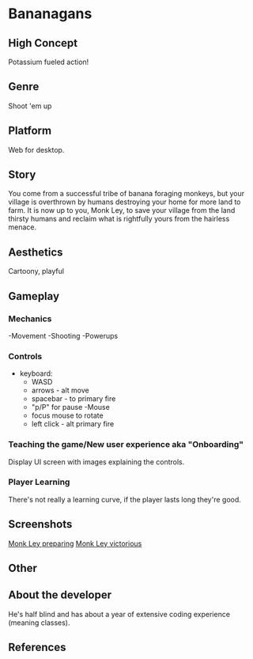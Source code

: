 # Bananagans

## High Concept
Potassium fueled action!

## Genre
Shoot 'em up

## Platform
Web for desktop.

## Story
You come from a successful tribe of banana foraging monkeys, but your village is overthrown by humans destroying your home
for more land to farm. It is now up to you, Monk Ley, to save your village from the land thirsty humans and reclaim what is rightfully
yours from the hairless menace.

## Aesthetics
Cartoony, playful

## Gameplay
### Mechanics
-Movement
-Shooting
-Powerups

### Controls
- keyboard:
  - WASD
  - arrows - alt move
  - spacebar -  to primary fire
  - "p/P" for pause
-Mouse
  - focus mouse to rotate
  - left click - alt primary fire 
  
### Teaching the game/New user experience aka "Onboarding"
Display UI screen with images explaining the controls.
 
### Player Learning
There's not really a learning curve, if the player lasts long they're good.

## Screenshots
[Monk Ley preparing](http://mycountry955.com/files/2011/07/monkey.jpg?w=600&h=0&zc=1&s=0&a=t&q=89)
[Monk Ley victorious](https://i.ytimg.com/vi/6ExG0pzQOwI/maxresdefault.jpg)

## Other


## About the developer
He's half blind and has about a year of extensive coding experience (meaning classes).

## References
